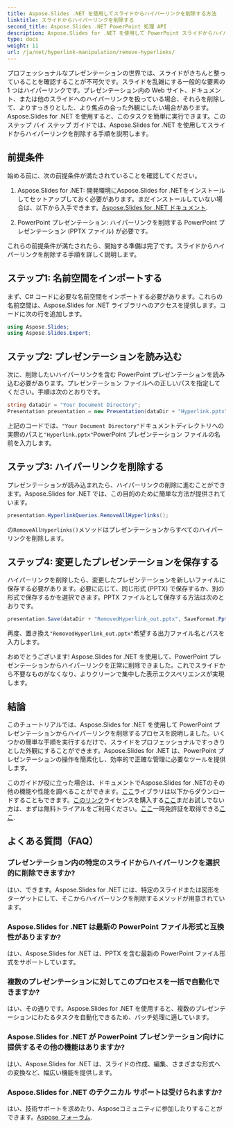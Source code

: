 ```yaml
---
title: Aspose.Slides .NET を使用してスライドからハイパーリンクを削除する方法
linktitle: スライドからハイパーリンクを削除する
second_title: Aspose.Slides .NET PowerPoint 処理 API
description: Aspose.Slides for .NET を使用して PowerPoint スライドからハイパーリンクを削除する方法を学びます。すっきりとしたプロフェッショナルなプレゼンテーションを作成します。
type: docs
weight: 11
url: /ja/net/hyperlink-manipulation/remove-hyperlinks/
---
```


プロフェッショナルなプレゼンテーションの世界では、スライドがきちんと整っていることを確認することが不可欠です。スライドを乱雑にする一般的な要素の 1 つはハイパーリンクです。プレゼンテーション内の Web サイト、ドキュメント、または他のスライドへのハイパーリンクを扱っている場合、それらを削除して、よりすっきりとした、より焦点の合った外観にしたい場合があります。Aspose.Slides for .NET を使用すると、このタスクを簡単に実行できます。このステップ バイ ステップ ガイドでは、Aspose.Slides for .NET を使用してスライドからハイパーリンクを削除する手順を説明します。

## 前提条件

始める前に、次の前提条件が満たされていることを確認してください。

1.  Aspose.Slides for .NET: 開発環境にAspose.Slides for .NETをインストールしてセットアップしておく必要があります。まだインストールしていない場合は、以下から入手できます。[Aspose.Slides for .NET ドキュメント](https://reference.aspose.com/slides/net/).

2. PowerPoint プレゼンテーション: ハイパーリンクを削除する PowerPoint プレゼンテーション (PPTX ファイル) が必要です。

これらの前提条件が満たされたら、開始する準備は完了です。スライドからハイパーリンクを削除する手順を詳しく説明します。

## ステップ1: 名前空間をインポートする

まず、C# コードに必要な名前空間をインポートする必要があります。これらの名前空間は、Aspose.Slides for .NET ライブラリへのアクセスを提供します。コードに次の行を追加します。

```csharp
using Aspose.Slides;
using Aspose.Slides.Export;
```

## ステップ2: プレゼンテーションを読み込む

次に、削除したいハイパーリンクを含む PowerPoint プレゼンテーションを読み込む必要があります。プレゼンテーション ファイルへの正しいパスを指定してください。手順は次のとおりです。

```csharp
string dataDir = "Your Document Directory";
Presentation presentation = new Presentation(dataDir + "Hyperlink.pptx");
```

上記のコードでは、`"Your Document Directory"`ドキュメントディレクトリへの実際のパスと`"Hyperlink.pptx"`PowerPoint プレゼンテーション ファイルの名前を入力します。

## ステップ3: ハイパーリンクを削除する

プレゼンテーションが読み込まれたら、ハイパーリンクの削除に進むことができます。Aspose.Slides for .NET では、この目的のために簡単な方法が提供されています。

```csharp
presentation.HyperlinkQueries.RemoveAllHyperlinks();
```

の`RemoveAllHyperlinks()`メソッドはプレゼンテーションからすべてのハイパーリンクを削除します。

## ステップ4: 変更したプレゼンテーションを保存する

ハイパーリンクを削除したら、変更したプレゼンテーションを新しいファイルに保存する必要があります。必要に応じて、同じ形式 (PPTX) で保存するか、別の形式で保存するかを選択できます。PPTX ファイルとして保存する方法は次のとおりです。

```csharp
presentation.Save(dataDir + "RemovedHyperlink_out.pptx", SaveFormat.Pptx);
```

再度、置き換え`"RemovedHyperlink_out.pptx"`希望する出力ファイル名とパスを入力します。

おめでとうございます! Aspose.Slides for .NET を使用して、PowerPoint プレゼンテーションからハイパーリンクを正常に削除できました。これでスライドから不要なものがなくなり、よりクリーンで集中した表示エクスペリエンスが実現します。

## 結論

このチュートリアルでは、Aspose.Slides for .NET を使用して PowerPoint プレゼンテーションからハイパーリンクを削除するプロセスを説明しました。いくつかの簡単な手順を実行するだけで、スライドをプロフェッショナルですっきりとした外観にすることができます。Aspose.Slides for .NET は、PowerPoint プレゼンテーションの操作を簡素化し、効率的で正確な管理に必要なツールを提供します。

このガイドが役に立った場合は、ドキュメントでAspose.Slides for .NETのその他の機能や性能を調べることができます。[ここ](https://reference.aspose.com/slides/net/)ライブラリは以下からダウンロードすることもできます。[このリンク](https://releases.aspose.com/slides/net/)ライセンスを購入する[ここ](https://purchase.aspose.com/buy)まだお試しでない方は、まずは無料トライアルをご利用ください。[ここ](https://releases.aspose.com/)一時免許証を取得できる[ここ](https://purchase.aspose.com/temporary-license/).

## よくある質問（FAQ）

### プレゼンテーション内の特定のスライドからハイパーリンクを選択的に削除できますか?
はい、できます。Aspose.Slides for .NET には、特定のスライドまたは図形をターゲットにして、そこからハイパーリンクを削除するメソッドが用意されています。

### Aspose.Slides for .NET は最新の PowerPoint ファイル形式と互換性がありますか?
はい、Aspose.Slides for .NET は、PPTX を含む最新の PowerPoint ファイル形式をサポートしています。

### 複数のプレゼンテーションに対してこのプロセスを一括で自動化できますか?
はい、その通りです。Aspose.Slides for .NET を使用すると、複数のプレゼンテーションにわたるタスクを自動化できるため、バッチ処理に適しています。

### Aspose.Slides for .NET が PowerPoint プレゼンテーション向けに提供するその他の機能はありますか?
はい、Aspose.Slides for .NET は、スライドの作成、編集、さまざまな形式への変換など、幅広い機能を提供します。

### Aspose.Slides for .NET のテクニカル サポートは受けられますか?
はい、技術サポートを求めたり、Asposeコミュニティに参加したりすることができます。[Aspose フォーラム](https://forum.aspose.com/).